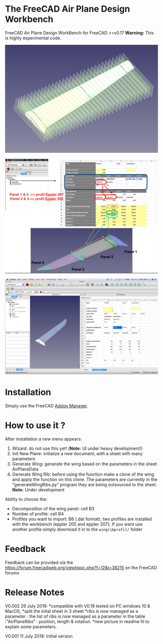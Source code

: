 # The FreeCAD Air Plane Design Workbench
FreeCAD Air Plane Design WorkBench for FreeCAD >=v0.17
**Warning:** This is highly experimental code.


![](https://github.com/FredsFactory/FreeCAD_AirPlaneDesign/blob/master/AirplaneDesign001.png)

![](https://github.com/FredsFactory/FreeCAD_AirPlaneDesign/blob/master/AirPlaneDesign002.png)

![](https://github.com/FredsFactory/FreeCAD_AirPlaneDesign/blob/master/AirPlaneDesignWorkbench.png)

# Installation
Simply use the FreeCAD [Addon Manager](https://github.com/FreeCAD/FreeCAD-addons#installing).

# How to use it ?
After installation a new menu appears:  
1. Wizard: do not use this yet! (**Note:** UI under heavy development!)  
2. Init New Plane: initialize a new document, with a sheet with many parameters  
3. Generate Wing: generate the wing based on the parameters in the sheet AirPlaneData  
4. Generate Wing Rib: before using the function make a clone of the wing and apply the function on this clone. The parameters are currently in the "generateWingRibs.py" program they are being outsourced to the sheet. **Note:** Under development

Ability to choose the:  
* Decomposition of the wing panel: cell B3  
* Number of profile: cell B4  
* Profiles you want to import: B6 (.dat format), two profiles are installed with the workbench (eppler 205 and eppler 207); If you want use another profile simply download it in to the `wingribprofil/` folder

# Feedback
Feedback can be provided via the https://forum.freecadweb.org/viewtopic.php?f=12&t=38215 on the FreeCAD forums

# Release Notes
V0.002 29 July 2019: 
*compatible with V0.18 tested on PC windows 10 & MacOS, 
*split the inital sheet in 3 sheet
*ribs is now managed as a parameter : the list of ribs is now managed as a parameter in the table :"AirPlaneRibs" : position, length & rotation.
*new picture in readme fil to explain some parameters.

V0.001 11 July 2018: Initial version
